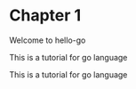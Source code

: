 # Chapter 1
Welcome to hello-go

This is a tutorial for go language  

This is a tutorial for go language  






